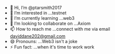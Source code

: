 - 👋 Hi, I’m @ptarsmith2017
- 👀 I’m interested in ...testnet
- 🌱 I’m currently learning ...web3
- 💞️ I’m looking to collaborate on ...Axiom
- 📫 How to reach me ...connect with me via email daviddane202@gmail.com 
- 😄 Pronouns: ...Web3 isn't a joke
- ⚡ Fun fact: ...when it's time to work work

<!---
ptarsmith2017/ptarsmith2017 is a ✨ special ✨ repository because its `README.md` (this file) appears on your GitHub profile.
You can click the Preview link to take a look at your changes.
--->
